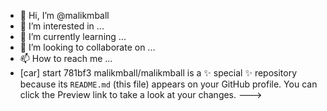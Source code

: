 - 👋 Hi, I’m @malikmball
- 👀 I’m interested in ...
- 🌱 I’m currently learning ...
- 💞️ I’m looking to collaborate on ...
- 📫 How to reach me ...
- [car]
  start 781bf3
malikmball/malikmball is a ✨ special ✨ repository because its `README.md` (this file) appears on your GitHub profile.
You can click the Preview link to take a look at your changes.
--->
